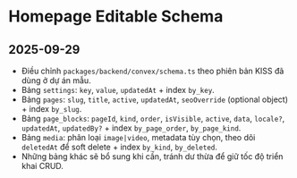 # Homepage Editable Schema

## 2025-09-29
- Điều chỉnh `packages/backend/convex/schema.ts` theo phiên bản KISS đã dùng ở dự án mẫu.
- Bảng `settings`: `key`, `value`, `updatedAt` + index `by_key`.
- Bảng `pages`: `slug`, `title`, `active`, `updatedAt`, `seoOverride` (optional object) + index `by_slug`.
- Bảng `page_blocks`: `pageId`, `kind`, `order`, `isVisible`, `active`, `data`, `locale?`, `updatedAt`, `updatedBy?` + index `by_page_order`, `by_page_kind`.
- Bảng `media`: phân loại `image|video`, metadata tùy chọn, theo dõi `deletedAt` để soft delete + index `by_kind`, `by_deleted`.
- Những bảng khác sẽ bổ sung khi cần, tránh dư thừa để giữ tốc độ triển khai CRUD.
